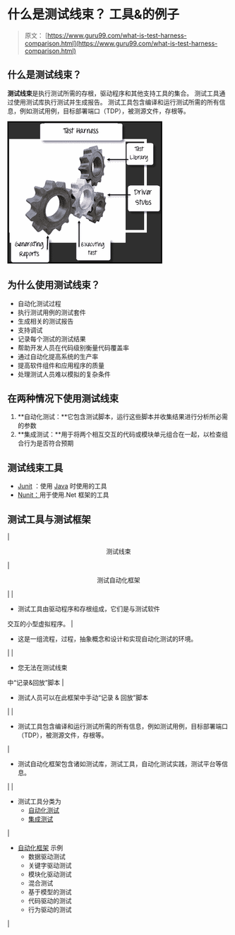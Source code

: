 # 什么是测试线束？ 工具&的例子

> 原文： [https://www.guru99.com/what-is-test-harness-comparison.html](https://www.guru99.com/what-is-test-harness-comparison.html)

## 什么是测试线束？

**测试线束**是执行测试所需的存根，驱动程序和其他支持工具的集合。 测试工具通过使用测试库执行测试并生成报告。 测试工具包含编译和运行测试所需的所有信息，例如测试用例，目标部署端口（TDP），被测源文件，存根等。

![Test Harness](img/8b12939474670282aafd46ecc4aaf705.png)

## 为什么使用测试线束？

*   自动化测试过程
*   执行测试用例的测试套件
*   生成相关的测试报告
*   支持调试
*   记录每个测试的测试结果
*   帮助开发人员在代码级别衡量代码覆盖率
*   通过自动化提高系统的生产率
*   提高软件组件和应用程序的质量
*   处理测试人员难以模拟的复杂条件

## 在两种情况下使用测试线束

1.  **自动化测试：**它包含测试脚本，运行这些脚本并收集结果进行分析所必需的参数
2.  **集成测试：**用于将两个相互交互的代码或模块单元组合在一起，以检查组合行为是否符合预期

## 测试线束工具

*   [Junit](/junit-tutorial.html) ：使用 [Java](/java-tutorial.html) 时使用的工具
*   [Nunit：](https://nunit.org/)用于使用.Net 框架的工具

## 测试工具与测试框架

| 

<center>测试线束</center>

 | 

<center>测试自动化框架</center>

 |
| 

*   测试工具由驱动程序和存根组成，它们是与测试软件

交互的小型虚拟程序。 | 

*   这是一组流程，过程，抽象概念和设计和实现自动化测试的环境。

 |
| 

*   您无法在测试线束

中“记录&回放”脚本 | 

*   测试人员可以在此框架中手动“记录 & 回放”脚本

 |
| 

*   测试工具包含编译和运行测试所需的所有信息，例如测试用例，目标部署端口（TDP），被测源文件，存根等。

 | 

*   测试自动化框架包含诸如测试库，测试工具，自动化测试实践，测试平台等信息。

 |
| 

*   测试工具分类为
    *   [自动化测试](/automation-testing.html)
    *   [集成测试](/integration-testing.html)

 | 

*   [自动化框架](/test-automation-framework.html) 示例
    *   数据驱动测试
    *   关键字驱动测试
    *   模块化驱动测试
    *   混合测试
    *   基于模型的测试
    *   代码驱动的测试
    *   行为驱动的测试

 |